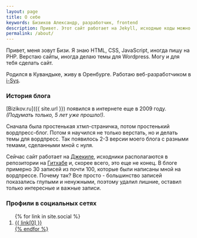```yaml
---
layout: page
title: О себе
keywords: Бизиков Александр, разработчик, frontend
description: Привет. Этот сайт работает на Jekyll, исходные коды можно посмотреть на GitHub.
permalink: /about/
---
```


Привет, меня зовут Бизи. Я знаю HTML, CSS, JavaScript, иногда пишу на PHP. Верстаю сайты, иногда делаю темы для Wordpress. Могу и для тебя сделать сайт.

Родился в Кувандыке, живу в Оренбурге. Работаю веб-разработчиком в [i-Sys](http://i-sys.ru).

### История блога

[Bizikov.ru]({{ site.url }}) появился в интернете еще в 2009 году. _(Подумать только, 5 лет уже прошло!)_.

Сначала была простенькая хтмл-страничка, потом простенький вордпресс-блог. Потом я научился не только верстать, но и делать темы для вордпресс.
Так появилось 2-3 версии моего блога с разными темами, сделанными мной с нуля.

Сейчас сайт работает на [Джекиле](http://jekyllrb.com/), исходники располагаются в репозитории на [Гитхабе](https://github.com/bizikov/bizikov.ru) и, скорее всего, это еще не конец.
В блоге примерно 30 записей из почти 100, которые были написаны мной на вордпрессе. Почему так? Все просто - большинство записей показались глупыми и ненужными, поэтому удалил лишние, оставил только интересные и важные записи.

### Профили в социальных сетях

<ol>
{% for link in site.social %}
<li><a title="{{ link[0]}}" href="{{ link[1] }}" target="_blank">{{ link[0] }}</li>
{% endfor %}
</ol>
